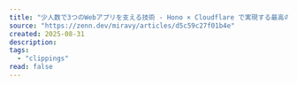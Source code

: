 ```yaml
---
title: "少人数で3つのWebアプリを支える技術 - Hono × Cloudflare で実現する最高のDeveloper Experience"
source: "https://zenn.dev/miravy/articles/d5c59c27f01b4e"
created: 2025-08-31
description:
tags:
  - "clippings"
read: false
---
```

